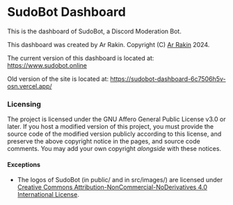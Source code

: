 # SudoBot Dashboard

This is the dashboard of SudoBot, a Discord Moderation Bot.

This dashboard was created by Ar Rakin.
Copyright (C) [Ar Rakin](https://github.com/virtual-designer) 2024.

The current version of this dashboard is located at: https://www.sudobot.online

Old version of the site is located at: https://sudobot-dashboard-6c7506h5v-osn.vercel.app/

### Licensing

The project is licensed under the GNU Affero General Public License v3.0 or later.
If you host a modified version of this project, you must provide the source code of the modified
version publicly according to this license, and preserve the above copyright notice in the pages,
and source code comments.
You may add your own copyright *alongside* with these notices.

#### Exceptions

* The logos of SudoBot (in public/ and in src/images/) are licensed under [Creative Commons Attribution-NonCommercial-NoDerivatives 4.0 International License](https://creativecommons.org/licenses/by-nc-nd/4.0/).
